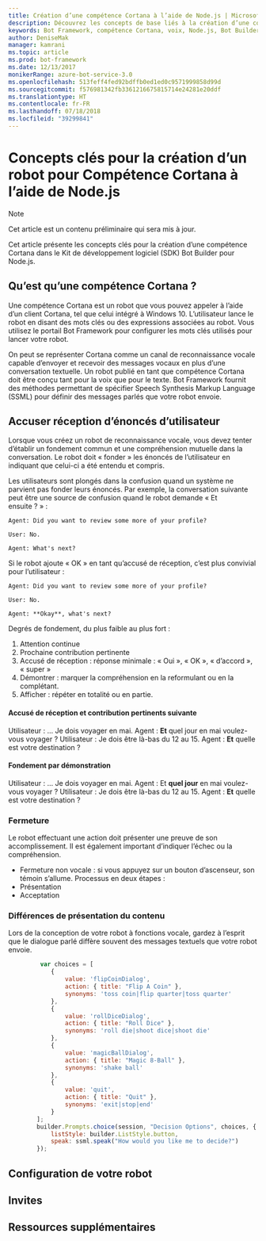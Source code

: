 ```yaml
---
title: Création d’une compétence Cortana à l’aide de Node.js | Microsoft Docs
description: Découvrez les concepts de base liés à la création d’une compétence Cortana dans le Kit de développement logiciel (SDK) Bot Builder pour Node.js.
keywords: Bot Framework, compétence Cortana, voix, Node.js, Bot Builder, Kit de développement logiciel (SDK), concepts clés, concepts fodamentaux
author: DeniseMak
manager: kamrani
ms.topic: article
ms.prod: bot-framework
ms.date: 12/13/2017
monikerRange: azure-bot-service-3.0
ms.openlocfilehash: 513feff4fed92bdffb0ed1ed0c9571999858d99d
ms.sourcegitcommit: f576981342fb3361216675815714e24281e20ddf
ms.translationtype: HT
ms.contentlocale: fr-FR
ms.lasthandoff: 07/18/2018
ms.locfileid: "39299841"
---
```

# <a name="key-concepts-for-building-a-bot-for-cortana-skills-using-nodejs"></a>Concepts clés pour la création d’un robot pour Compétence Cortana à l’aide de Node.js
 
> [!NOTE]
> Cet article est un contenu préliminaire qui sera mis à jour.

Cet article présente les concepts clés pour la création d’une compétence Cortana dans le Kit de développement logiciel (SDK) Bot Builder pour Node.js. 

## <a name="what-is-a-cortana-skill"></a>Qu’est qu’une compétence Cortana ?
Une compétence Cortana est un robot que vous pouvez appeler à l’aide d’un client Cortana, tel que celui intégré à Windows 10. L’utilisateur lance le robot en disant des mots clés ou des expressions associées au robot. Vous utilisez le portail Bot Framework pour configurer les mots clés utilisés pour lancer votre robot. 

On peut se représenter Cortana comme un canal de reconnaissance vocale capable d’envoyer et recevoir des messages vocaux en plus d’une conversation textuelle. Un robot publié en tant que compétence Cortana doit être conçu tant pour la voix que pour le texte. Bot Framework fournit des méthodes permettant de spécifier Speech Synthesis Markup Language (SSML) pour définir des messages parlés que votre robot envoie.

## <a name="acknowledge-user-utterances"></a>Accuser réception d’énoncés d’utilisateur 

<!-- Establishing conversational understanding -->
<!-- Placeholder: In this section, describe how you have to write your speech to sound natural -->


Lorsque vous créez un robot de reconnaissance vocale, vous devez tenter d’établir un fondement commun et une compréhension mutuelle dans la conversation. Le robot doit « fonder » les énoncés de l’utilisateur en indiquant que celui-ci a été entendu et compris.

Les utilisateurs sont plongés dans la confusion quand un système ne parvient pas fonder leurs énoncés. Par exemple, la conversation suivante peut être une source de confusion quand le robot demande « Et ensuite ? » :

```
Agent: Did you want to review some more of your profile?

User: No.

Agent: What's next?
```

Si le robot ajoute « OK » en tant qu’accusé de réception, c’est plus convivial pour l’utilisateur :

```
Agent: Did you want to review some more of your profile?

User: No.

Agent: **Okay**, what's next?
```


Degrés de fondement, du plus faible au plus fort :
1. Attention continue
2. Prochaine contribution pertinente
3. Accusé de réception : réponse minimale : « Oui », « OK », « d’accord », « super »
4. Démontrer : marquer la compréhension en la reformulant ou en la complétant.
5. Afficher : répéter en totalité ou en partie.

#### <a name="acknowledgement-and-next-relevant-contribution"></a>Accusé de réception et contribution pertinents suivante
Utilisateur : ... Je dois voyager en mai.
Agent : **Et** quel jour en mai voulez-vous voyager ?
Utilisateur : Je dois être là-bas du 12 au 15.
Agent : **Et** quelle est votre destination ?

#### <a name="grounding-by-demonstration"></a>Fondement par démonstration
Utilisateur : ... Je dois voyager en mai.
Agent : Et **quel jour** en mai voulez-vous voyager ?
Utilisateur : Je dois être là-bas du 12 au 15.
Agent : **Et** quelle est votre destination ?


### <a name="closure"></a>Fermeture

Le robot effectuant une action doit présenter une preuve de son accomplissement.
Il est également important d’indiquer l’échec ou la compréhension. 
* Fermeture non vocale : si vous appuyez sur un bouton d’ascenseur, son témoin s’allume.
Processus en deux étapes :
* Présentation 
* Acceptation


### <a name="differences-in-content-presentation"></a>Différences de présentation du contenu
Lors de la conception de votre robot à fonctions vocale, gardez à l’esprit que le dialogue parlé diffère souvent des messages textuels que votre robot envoie.
<!-- If there are differences in what the bot will say, in the text vs the speak fields of a prompt or in a waterfall, for example, discuss them here.

## Speech

You bot uses the **session.say** method to speak to the user. The speak method has three overloads:
* If you pass only one parameter to **session.say**, it can be a text parameter.
* If you pass two parameters to **session.say**, it can take text and SSML.
* If you pass three parameters, the third parameter takes an options structure that specifies all the options you can pass to build an **IMessage** object.

```javascript
var bot = new builder.UniversalBot(connector, function (session) {
    session.say("Hello... I'm a decision making bot.'.", 
        ssml.speak("Hello. I can help you answer all of life's tough questions."));
    session.replaceDialog('rootMenu');
});

```
## Speech in messages

The **IMessage** object provides a **speak** property for SSML. It can be used to play a .wav file.

The **inputHint** property helps indicate to Cortana whether your bot is expecting input. If you're using a built-in prompt, this value is automatically set to the default of **expectingInput**.

The **inputHint** property can take the following values: 
* **expectingInput**: Indicates that the bot is actively expecting a response from the user. Cortana listens for the user to speak into the microphone.
* **acceptingInput**: Indicates that the bot is passively ready for input but is not waiting on a response. Cortana accepts input from the user if the user holds down the microphone button.
* **ignoringInput**: Cortana is ignoring input. Your bot may send this hint if it is actively processing a request and will ignore input from users until the request is complete.

Prompts can take a `speak:` or `retrySpeak` option.

```javascript
        builder.Prompts.choice(session, "Decision Options", choices, {
            listStyle: builder.ListStyle.button,
            speak: ssml.speak("How would you like me to decide?")
        });
```

Prompts.number has *ordinal support*, meaning that you can say "the last", "the first", "the next-to-last" to choose an item in a list.




## Using synonyms

<!-- Axl Rose example -->     
```javascript   
         var choices = [
            { 
                value: 'flipCoinDialog',
                action: { title: "Flip A Coin" },
                synonyms: 'toss coin|flip quarter|toss quarter'
            },
            {
                value: 'rollDiceDialog',
                action: { title: "Roll Dice" },
                synonyms: 'roll die|shoot dice|shoot die'
            },
            {
                value: 'magicBallDialog',
                action: { title: "Magic 8-Ball" },
                synonyms: 'shake ball'
            },
            {
                value: 'quit',
                action: { title: "Quit" },
                synonyms: 'exit|stop|end'
            }
        ];
        builder.Prompts.choice(session, "Decision Options", choices, {
            listStyle: builder.ListStyle.button,
            speak: ssml.speak("How would you like me to decide?")
        });
```


## <a name="configuring-your-bot"></a>Configuration de votre robot

## <a name="prompts"></a>Invites


## <a name="additional-resources"></a>Ressources supplémentaires

[CortanaGetstarted]: /cortana/getstarted
[SSMLRef]: https://msdn.microsoft.com/en-us/library/hh378377(v=office.14).aspx